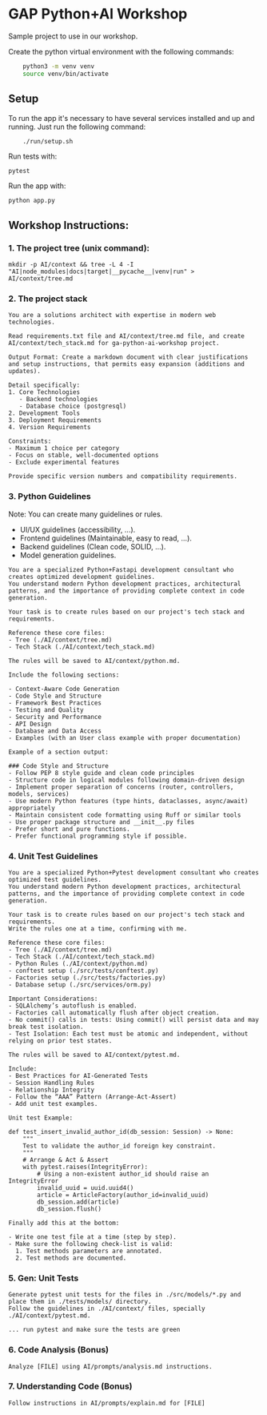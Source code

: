 # GAP Python+AI Workshop

Sample project to use in our workshop.


Create the python virtual environment with the following commands:

```bash
    python3 -m venv venv
    source venv/bin/activate
```


## Setup

To run the app it's necessary to have several services installed and up and running.
Just run the following command:

```bash
    ./run/setup.sh
```

Run tests with:

```
pytest
```

Run the app with:

```
python app.py
```

## Workshop Instructions:

### 1. The project tree (unix command):

```
mkdir -p AI/context && tree -L 4 -I "AI|node_modules|docs|target|__pycache__|venv|run" > AI/context/tree.md
```

### 2. The project stack

```
You are a solutions architect with expertise in modern web technologies.

Read requirements.txt file and AI/context/tree.md file, and create AI/context/tech_stack.md for ga-python-ai-workshop project.

Output Format: Create a markdown document with clear justifications and setup instructions, that permits easy expansion (additions and updates).

Detail specifically:
1. Core Technologies
   - Backend technologies
   - Database choice (postgresql)
2. Development Tools
3. Deployment Requirements
4. Version Requirements

Constraints:
- Maximum 1 choice per category
- Focus on stable, well-documented options
- Exclude experimental features

Provide specific version numbers and compatibility requirements.
```

### 3. Python Guidelines

Note: You can create many guidelines or rules.
- UI/UX guidelines (accessibility, ...).
- Frontend guidelines (Maintainable, easy to read, ...).
- Backend guidelines (Clean code, SOLID, ...).
- Model generation guidelines.

```
You are a specialized Python+Fastapi development consultant who creates optimized development guidelines.
You understand modern Python development practices, architectural patterns, and the importance of providing complete context in code generation.

Your task is to create rules based on our project's tech stack and requirements.

Reference these core files:
- Tree (./AI/context/tree.md)
- Tech Stack (./AI/context/tech_stack.md)

The rules will be saved to AI/context/python.md.

Include the following sections:

- Context-Aware Code Generation
- Code Style and Structure
- Framework Best Practices
- Testing and Quality
- Security and Performance
- API Design
- Database and Data Access
- Examples (with an User class example with proper documentation)

Example of a section output:

### Code Style and Structure
- Follow PEP 8 style guide and clean code principles
- Structure code in logical modules following domain-driven design
- Implement proper separation of concerns (router, controllers, models, services)
- Use modern Python features (type hints, dataclasses, async/await) appropriately
- Maintain consistent code formatting using Ruff or similar tools
- Use proper package structure and __init__.py files
- Prefer short and pure functions.
- Prefer functional programming style if possible.
```


### 4. Unit Test Guidelines

```
You are a specialized Python+Pytest development consultant who creates optimized test guidelines.
You understand modern Python development practices, architectural patterns, and the importance of providing complete context in code generation.

Your task is to create rules based on our project's tech stack and requirements.
Write the rules one at a time, confirming with me.

Reference these core files:
- Tree (./AI/context/tree.md)
- Tech Stack (./AI/context/tech_stack.md)
- Python Rules (./AI/context/python.md)
- conftest setup (./src/tests/conftest.py)
- Factories setup (./src/tests/factories.py)
- Database setup (./src/services/orm.py)

Important Considerations:
- SQLAlchemy’s autoflush is enabled.
- Factories call automatically flush after object creation.
- No commit() calls in tests: Using commit() will persist data and may break test isolation.
- Test Isolation: Each test must be atomic and independent, without relying on prior test states.

The rules will be saved to AI/context/pytest.md.

Include:
- Best Practices for AI-Generated Tests
- Session Handling Rules
- Relationship Integrity
- Follow the “AAA” Pattern (Arrange-Act-Assert)
- Add unit test examples.

Unit test Example:

def test_insert_invalid_author_id(db_session: Session) -> None:
    """
    Test to validate the author_id foreign key constraint.
    """
    # Arrange & Act & Assert
    with pytest.raises(IntegrityError):
        # Using a non-existent author_id should raise an IntegrityError
        invalid_uuid = uuid.uuid4()
        article = ArticleFactory(author_id=invalid_uuid)
        db_session.add(article)
        db_session.flush()

Finally add this at the bottom:

- Write one test file at a time (step by step).
- Make sure the following check-list is valid:
  1. Test methods parameters are annotated.
  2. Test methods are documented.
```

### 5. Gen: Unit Tests

```
Generate pytest unit tests for the files in ./src/models/*.py and place them in ./tests/models/ directory.
Follow the guidelines in ./AI/context/ files, specially ./AI/context/pytest.md.

... run pytest and make sure the tests are green
```

### 6. Code Analysis (Bonus)

```
Analyze [FILE] using AI/prompts/analysis.md instructions.
```

### 7. Understanding Code (Bonus)

```
Follow instructions in AI/prompts/explain.md for [FILE]
```
